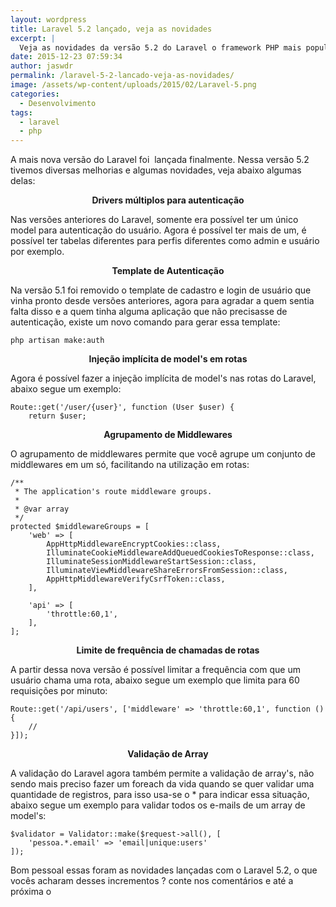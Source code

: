 ```yaml
---
layout: wordpress
title: Laravel 5.2 lançado, veja as novidades
excerpt: |
  Veja as novidades da versão 5.2 do Laravel o framework PHP mais popular atualmente
date: 2015-12-23 07:59:34
author: jaswdr
permalink: /laravel-5-2-lancado-veja-as-novidades/
image: /assets/wp-content/uploads/2015/02/Laravel-5.png
categories:
  - Desenvolvimento
tags:
  - laravel
  - php
---
```


A mais nova versão do Laravel foi  lançada finalmente. Nessa versão 5.2 tivemos diversas melhorias e algumas novidades, veja abaixo algumas delas:
<p style="text-align: center;"><strong>Drivers múltiplos para autenticação</strong></p>
Nas versões anteriores do Laravel, somente era possível ter um único model para autenticação do usuário. Agora é possível ter mais de um, é possível ter tabelas diferentes para perfis diferentes como admin e usuário por exemplo.

<!--more-->
<p style="text-align: center;"><strong>Template de Autenticação</strong></p>
Na versão 5.1 foi removido o template de cadastro e login de usuário que vinha pronto desde versões anteriores, agora para agradar a quem sentia falta disso e a quem tinha alguma aplicação que não precisasse de autenticação, existe um novo comando para gerar essa template:

<code>php artisan make:auth
</code>
<p style="text-align: center;"><strong>Injeção implícita de model's em rotas
</strong></p>
Agora é possível fazer a injeção implícita de model's nas rotas do Laravel, abaixo segue um exemplo:
<pre class=" language-php"><code class=" language-php"><span class="token scope">Route<span class="token punctuation">::</span></span><span class="token function">get<span class="token punctuation">(</span></span><span class="token string">'/user/{user}'</span><span class="token punctuation">,</span> <span class="token keyword">function</span> <span class="token punctuation">(</span>User <span class="token variable">$user</span><span class="token punctuation">)</span> <span class="token punctuation">{</span>
    <span class="token keyword">return</span> <span class="token variable">$user</span><span class="token punctuation">;</span></code></pre>
<p style="text-align: center;"><strong>Agrupamento de Middlewares</strong></p>
<p style="text-align: left;">O agrupamento de middlewares permite que você agrupe um conjunto de middlewares em um só, facilitando na utilização em rotas:</p>

<pre class=" language-php"><code class=" language-php"><span class="token comment" spellcheck="true">/**
 * The application's route middleware groups.
 *
 * @var array
 */</span>
<span class="token keyword">protected</span> <span class="token variable">$middlewareGroups</span> <span class="token operator">=</span> <span class="token punctuation">[</span>
    <span class="token string">'web'</span> <span class="token operator">=</span><span class="token operator">&gt;</span> <span class="token punctuation">[</span>
        <span class="token scope">App<span class="token punctuation"></span>Http<span class="token punctuation"></span>Middleware<span class="token punctuation"></span>EncryptCookies<span class="token punctuation">::</span></span><span class="token keyword">class</span><span class="token punctuation">,</span>
        <span class="token scope">Illuminate<span class="token punctuation"></span>Cookie<span class="token punctuation"></span>Middleware<span class="token punctuation"></span>AddQueuedCookiesToResponse<span class="token punctuation">::</span></span><span class="token keyword">class</span><span class="token punctuation">,</span>
        <span class="token scope">Illuminate<span class="token punctuation"></span>Session<span class="token punctuation"></span>Middleware<span class="token punctuation"></span>StartSession<span class="token punctuation">::</span></span><span class="token keyword">class</span><span class="token punctuation">,</span>
        <span class="token scope">Illuminate<span class="token punctuation"></span>View<span class="token punctuation"></span>Middleware<span class="token punctuation"></span>ShareErrorsFromSession<span class="token punctuation">::</span></span><span class="token keyword">class</span><span class="token punctuation">,</span>
        <span class="token scope">App<span class="token punctuation"></span>Http<span class="token punctuation"></span>Middleware<span class="token punctuation"></span>VerifyCsrfToken<span class="token punctuation">::</span></span><span class="token keyword">class</span><span class="token punctuation">,</span>
    <span class="token punctuation">]</span><span class="token punctuation">,</span>

    <span class="token string">'api'</span> <span class="token operator">=</span><span class="token operator">&gt;</span> <span class="token punctuation">[</span>
        <span class="token string">'throttle:60,1'</span><span class="token punctuation">,</span>
    <span class="token punctuation">]</span><span class="token punctuation">,</span>
<span class="token punctuation">]</span><span class="token punctuation">;</span></code></pre>
<p style="text-align: center;"><strong>Limite de frequência de chamadas de rotas</strong></p>
<p style="text-align: left;">A partir dessa nova versão é possível limitar a frequência com que um usuário chama uma rota, abaixo segue um exemplo que limita para 60 requisições por minuto:</p>

<pre class=" language-php"><code class=" language-php"><span class="token scope">Route<span class="token punctuation">::</span></span><span class="token function">get<span class="token punctuation">(</span></span><span class="token string">'/api/users'</span><span class="token punctuation">,</span> <span class="token punctuation">[</span><span class="token string">'middleware'</span> <span class="token operator">=</span><span class="token operator">&gt;</span> <span class="token string">'throttle:60,1'</span><span class="token punctuation">,</span> <span class="token keyword">function</span> <span class="token punctuation">(</span><span class="token punctuation">)</span> <span class="token punctuation">{</span>
   <span class="token comment" spellcheck="true"> //
</span><span class="token punctuation">}</span><span class="token punctuation">]</span><span class="token punctuation">)</span><span class="token punctuation">;</span></code></pre>
<p style="text-align: center;"><strong>Validação de Array</strong></p>
<p style="text-align: left;">A validação do Laravel agora também permite a validação de array's, não sendo mais preciso fazer um foreach da vida quando se quer validar uma quantidade de registros, para isso usa-se o * para indicar essa situação, abaixo segue um exemplo para validar todos os e-mails de um array de model's:</p>

<pre class=" language-php"><code class=" language-php"><span class="token variable">$validator</span> <span class="token operator">=</span> <span class="token scope">Validator<span class="token punctuation">::</span></span><span class="token function">make<span class="token punctuation">(</span></span><span class="token variable">$request</span><span class="token operator">-</span><span class="token operator">&gt;</span><span class="token function">all<span class="token punctuation">(</span></span><span class="token punctuation">)</span><span class="token punctuation">,</span> <span class="token punctuation">[</span>
    <span class="token string">'pessoa.*.email'</span> <span class="token operator">=</span><span class="token operator">&gt;</span> <span class="token string">'email|unique:users'</span>
<span class="token punctuation">]</span><span class="token punctuation">)</span><span class="token punctuation">;
</span></code></pre>
Bom pessoal essas foram as novidades lançadas com o Laravel 5.2, o que vocês acharam desses incrementos ? conte nos comentários e até a próxima o